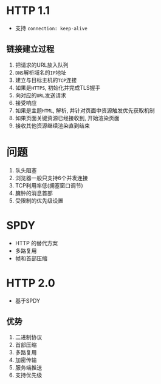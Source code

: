 # HTTP 1.1
- 支持 `connection: keep-alive`

## 链接建立过程
1. 把请求的URL放入队列
2. `DNS`解析域名的`IP`地址
3. 建立与目标主机的`TCP`连接
4. 如果是`HTTPS`, 初始化并完成TLS握手
5. 向对应的`URL`发送请求
6. 接受响应
7. 如果是主题`HTML`, 解析, 并针对页面中资源触发优先获取机制
8. 如果页面关键资源已经接收到, 开始渲染页面
9. 接收其他资源继续渲染直到结束

# 问题
1. 队头阻塞
2. 浏览器一般只支持6个并发连接
3. TCP利用率低(拥塞窗口调节)
4. 臃肿的消息首部
5. 受限制的优先级设置

# SPDY
- HTTP 的替代方案
- 多路复用
- 帧和首部压缩

# HTTP 2.0
- 基于SPDY

## 优势
1. 二进制协议
2. 首部压缩
3. 多路复用
4. 加密传输
5. 服务端推送
6. 支持优先级
